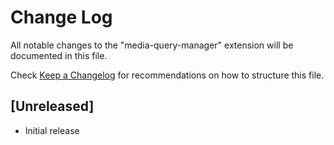 # Change Log

All notable changes to the "media-query-manager" extension will be documented in this file.

Check [Keep a Changelog](http://keepachangelog.com/) for recommendations on how to structure this file.

## [Unreleased]

- Initial release